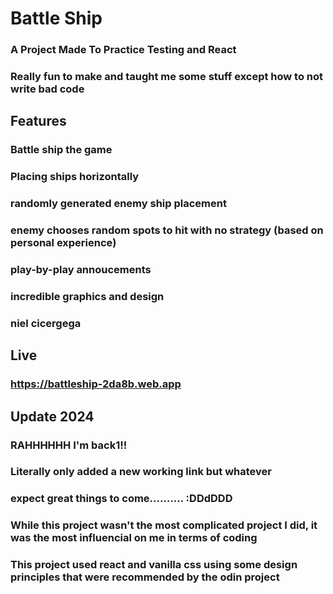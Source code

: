 # Battle Ship
### A Project Made To Practice Testing and React
### Really fun to make and taught me some stuff except how to not write bad code

## Features
### Battle ship the game
### Placing ships horizontally 
### randomly generated enemy ship placement
### enemy chooses random spots to hit with no strategy (based on personal experience)
### play-by-play annoucements
### incredible graphics and design
### niel cicergega

## Live
### https://battleship-2da8b.web.app

## Update 2024 

### RAHHHHHH I'm back1!!
### Literally only added a new working link but whatever
### expect great things to come.......... :DDdDDD
### While this project wasn't the most complicated project I did, it was the most influencial on me in terms of coding
### This project used react and vanilla css using some design principles that were recommended by the odin project